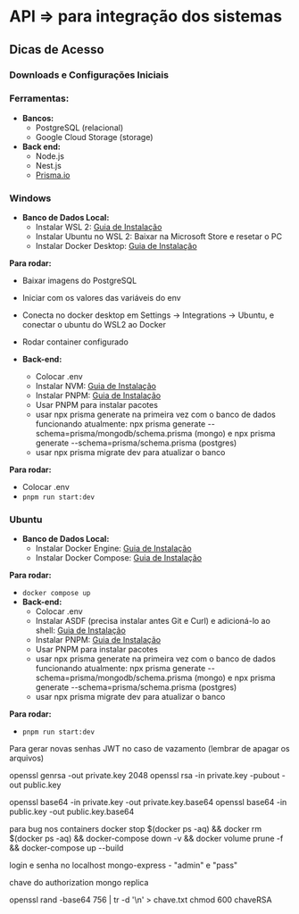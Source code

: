 # API ⇒ para integração dos sistemas

## Dicas de Acesso

### Downloads e Configurações Iniciais

### Ferramentas:

-   **Bancos:**
    -   PostgreSQL (relacional)
    -   Google Cloud Storage (storage)
-   **Back end:**
    -   Node.js
    -   Nest.js
    -   [Prisma.io](http://prisma.io/)

### Windows

-   **Banco de Dados Local:**
    -   Instalar WSL 2: [Guia de Instalação](https://learn.microsoft.com/pt-br/windows/wsl/install)
    -   Instalar Ubuntu no WSL 2: Baixar na Microsoft Store e resetar o PC
    -   Instalar Docker Desktop: [Guia de Instalação](https://docs.docker.com/desktop/install/windows-install/)

**Para rodar:**

-   Baixar imagens do PostgreSQL
-   Iniciar com os valores das variáveis do env
-   Conecta no docker desktop em Settings -> Integrations -> Ubuntu, e conectar o ubuntu do WSL2 ao Docker
-   Rodar container configurado

-   **Back-end:**
    -   Colocar .env
    -   Instalar NVM: [Guia de Instalação](https://www.freecodecamp.org/news/node-version-manager-nvm-install-guide/)
    -   Instalar PNPM: [Guia de Instalação](https://pnpm.io/pt/installation)
    -   Usar PNPM para instalar pacotes
    -   usar npx prisma generate na primeira vez com o banco de dados funcionando
        atualmente: npx prisma generate --schema=prisma/mongodb/schema.prisma (mongo)
        e npx prisma generate --schema=prisma/schema.prisma (postgres)
    -   usar npx prisma migrate dev para atualizar o banco

**Para rodar:**

-   Colocar .env
-   `pnpm run start:dev`

### Ubuntu

-   **Banco de Dados Local:**
    -   Instalar Docker Engine: [Guia de Instalação](https://docs.docker.com/engine/install/ubuntu/)
    -   Instalar Docker Compose: [Guia de Instalação](https://docs.docker.com/compose/install/linux/)

**Para rodar:**

-   `docker compose up`
-   **Back-end:**
    -   Colocar .env
    -   Instalar ASDF (precisa instalar antes Git e Curl) e adicioná-lo ao shell: [Guia de Instalação](https://asdf-vm.com/pt-br/guide/getting-started.html)
    -   Instalar PNPM: [Guia de Instalação](https://pnpm.io/pt/installation)
    -   Usar PNPM para instalar pacotes
    -   usar npx prisma generate na primeira vez com o banco de dados funcionando
        atualmente: npx prisma generate --schema=prisma/mongodb/schema.prisma (mongo)
        e npx prisma generate --schema=prisma/schema.prisma (postgres)
    -   usar npx prisma migrate dev para atualizar o banco

**Para rodar:**

-   `pnpm run start:dev`

Para gerar novas senhas JWT no caso de vazamento (lembrar de apagar os arquivos)

openssl genrsa -out private.key 2048
openssl rsa -in private.key -pubout -out public.key

openssl base64 -in private.key -out private.key.base64
openssl base64 -in public.key -out public.key.base64

para bug nos containers
docker stop $(docker ps -aq) &&
docker rm $(docker ps -aq) &&
docker-compose down -v &&
docker volume prune -f &&
docker-compose up --build

login e senha no localhost mongo-express - "admin" e "pass"

chave do authorization mongo replica

openssl rand -base64 756 | tr -d '\n' > chave.txt
chmod 600 chaveRSA
